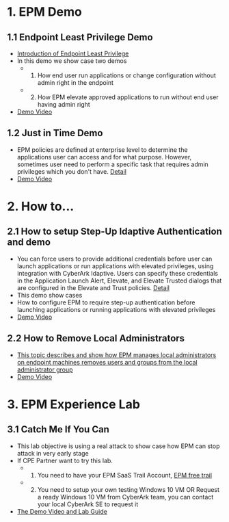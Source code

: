 # 1. EPM Demo

## 1.1 Endpoint Least Privilege Demo
- [Introduction of Endpoint Least Privilege](https://docs.cyberark.com/Product-Doc/OnlineHelp/EPM/Latest/en/Content/Intro/Introduction.htm?Highlight=Least%20Privilege)
- In this demo we show case two demos
  - 1. How end user run applications or change configuration without admin right in the endpoint
  - 2. How EPM elevate approved applications to run without end user having admin right
- [Demo Video](https://cyberark.kiteworks.com/w/A5tbgK4gL4J4Ey01)

## 1.2 Just in Time Demo
- EPM policies are defined at enterprise level to determine the applications user can access and for what purpose. However, sometimes user need to perform a specific task that requires admin privileges which you don't have. [Detail](https://docs.cyberark.com/Product-Doc/OnlineHelp/EPM/Latest/en/Content/EndUser/AdHocElevationUser.htm?Highlight=just%20in%20time)
- [Demo Video](https://cyberark.kiteworks.com/w/Svb7iCR2yL8E4e6o)

# 2. How to...

## 2.1 How to setup Step-Up Idaptive Authentication and demo
- You can force users to provide additional credentials before user can launch applications or run applications with elevated privileges, using integration with CyberArk Idaptive. Users can specify these credentials in the Application Launch Alert, Elevate, and Elevate Trusted dialogs that are configured in the Elevate and Trust policies. [Detail](https://docs.cyberark.com/Product-Doc/OnlineHelp/EPM/Latest/en/Content/EPM/Server%20User%20Guide/StepUpAuthentication.htm?Highlight=Step-Up%20Idaptive%20Authentication)
- This demo show cases
- How to configure EPM to require step-up authentication before launching applications or running applications with elevated privileges
- [Demo Video](https://cyberark.kiteworks.com/w/deF7hn22GjJ187qY)

## 2.2 How to Remove Local Administrators
- [This topic describes and show how EPM manages local administrators on endpoint machines removes users and groups from the local administrator group](https://docs.cyberark.com/Product-Doc/OnlineHelp/EPM/Latest/en/Content/EPM/Server%20User%20Guide/ManageLocalAdministrators.htm?Highlight=Least%20Privilege)
- [Demo Video](https://cyberark.kiteworks.com/w/CFVOibiejoOIjVLW)

# 3. EPM Experience Lab

## 3.1 Catch Me If You Can
- This lab objective is using a real attack to show case how EPM can stop attack in very early stage
- If CPE Partner want to try this lab.
  - 1. You need to have your EPM SaaS Trail Account, [EPM free trail](https://www.cyberark.com/try-buy/endpoint-privilege-manager/)
  - 2. You need to setup your own testing Windows 10 VM OR Request a ready Windows 10 VM from CyberArk team, you can contact your local CyberArk SE to request it
- [The Demo Video and Lab Guide](https://cyberark.kiteworks.com/w/5doGzcmFSx39chJ2)
